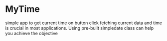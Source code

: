 # MyTime
simple app to get current time on button click
fetching current data and time is crucial in most applications. Using pre-built simpledate class can help you achieve the objective
